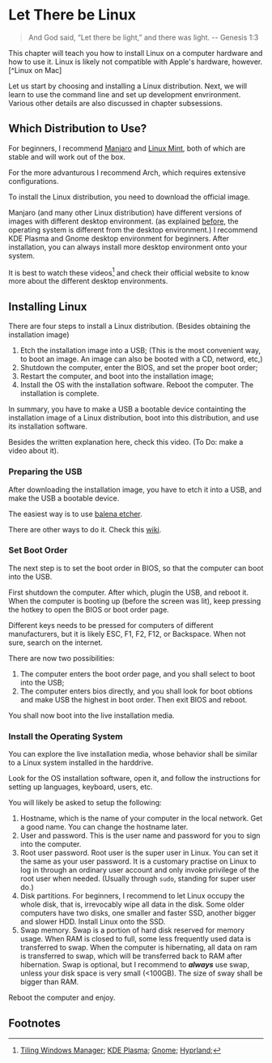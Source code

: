 # Let There be Linux

> And God said, “Let there be light,” and there was light. -- Genesis 1:3

This chapter will teach you how to install Linux on a computer hardware and how to use it. 
Linux is likely not compatible with Apple's hardware, however.[^Linux on Mac]

Let us start by choosing and installing a Linux distribution. 
Next, we will learn to use the command line and set up development envrironment.
Various other details are also discussed in chapter subsessions.

## Which Distribution to Use?

For beginners, I recommend [Manjaro](https://manjaro.org/products/download/x86) and [Linux Mint](https://linuxmint.com/), both of which are stable and will work out of the box.

For the more advanturous I recommend Arch, which requires extensive configurations. 

To install the Linux distribution, you need to download the official image.

Manjaro (and many other Linux distribution) have different versions of images with different desktop environment.
(as explained [before](../what_is_computer/software.md#desktop-environment), the operating system is different from the desktop environment.) 
I recommend KDE Plasma and Gnome desktop environment for beginners. 
After installation, you can always install more desktop environment onto your system.

It is best to watch these videos[^videos for de] and check their official website to know more about the different desktop environments.

## Installing Linux

There are four steps to install a Linux distribution. (Besides obtaining the installation image)

1. Etch the installation image into a USB; (This is the most convenient way, to boot an image. An image can also be booted with a CD, netword, etc,)
1. Shutdown the computer, enter the BIOS, and set the proper boot order;
1. Restart the computer, and boot into the installation image;
1. Install the OS with the installation software. Reboot the computer. The installation is complete.

In summary, you have to make a USB a bootable device containting the installation image of a Linux distribution, boot into this distribution, and use its installation software.

Besides the written explanation here, check this video. (To Do: make a video about it).

### Preparing the USB  

After downloading the installation image, you have to etch it into a USB, and make the USB a bootable device. 

The easiest way is to use [balena etcher](https://etcher.balena.io/).

There are other ways to do it. Check this [wiki](https://wiki.archlinux.org/title/USB_flash_installation_medium).

### Set Boot Order 

The next step is to set the boot order in BIOS, so that the computer can boot into the USB.

First shutdown the computer. After which, plugin the USB, and reboot it. 
When the computer is booting up (before the screen was lit), keep pressing the hotkey to open the BIOS or boot order page. 

Different keys needs to be pressed for computers of different manufacturers, but it is likely ESC, F1, F2, F12, or Backspace.
When not sure, search on the internet.

There are now two possibilities:

1. The computer enters the boot order page, and you shall select to boot into the USB;
2. The computer enters bios directly, and you shall look for boot obtions and make USB the highest in boot order. Then exit BIOS and reboot. 

You shall now boot into the live installation media.

### Install the Operating System 

You can explore the live installation media, whose behavior shall be similar to a Linux system installed in the harddrive. 

Look for the OS installation software, open it, and follow the instructions for setting up languages, keyboard, users, etc.  

You will likely be asked to setup the following:

1. Hostname, which is the name of your computer in the local network. Get a good name. You can change the hostname later.
1. User and password. This is the user name and password for you to sign into the computer. 
1. Root user password. Root user is the super user in Linux. You can set it the same as your user password. 
It is a customary practise on Linux to log in through an ordinary user account and only invoke privilege of the root user when needed. (Usually through `sudo`, standing for super user do.)
1. Disk partitions.
For beginners, I recommend to let Linux occupy the whole disk, that is, irrevocably wipe all data in the disk.
Some older computers have two disks, one smaller and faster SSD, another bigger and slower HDD. 
Install Linux onto the SSD. 
1. Swap memory. Swap is a portion of hard disk reserved for memory usage. 
When RAM is closed to full, some less frequently used data is transferred to swap.
When the computer is hibernating, all data on ram is transferred to swap, which will be transferred back to RAM after hibernation.
Swap is optional, but I recommend to __*always*__ use swap, unless your disk space is very small (<100GB). 
The size of sway shall be bigger than RAM. 

Reboot the computer and enjoy.

## Footnotes

[^Linux for Mac]: Apple has 'closed' its computer in the sense that it does not allow users to manipulate the computer hardware as they wish.
As a result, one have to 'hack' the Mac to install Linux, which is a difficult and unreliable procedure.
There are efforts to do this, nevertheless. See 
<a href="https://asahilinux.org/" target='_blank'>Asahi Linux</a>.

[^videos for de]: [Tiling Windows Manager](https://www.youtube.com/watch?v=rjMZV0jgjL4);
[KDE Plasma](https://www.youtube.com/watch?v=iIxRm8IhFJs);
[Gnome](https://www.youtube.com/watch?v=D0vKSIEQmwo);
[Hyprland](https://www.youtube.com/watch?v=mmRKWgiPulg);
